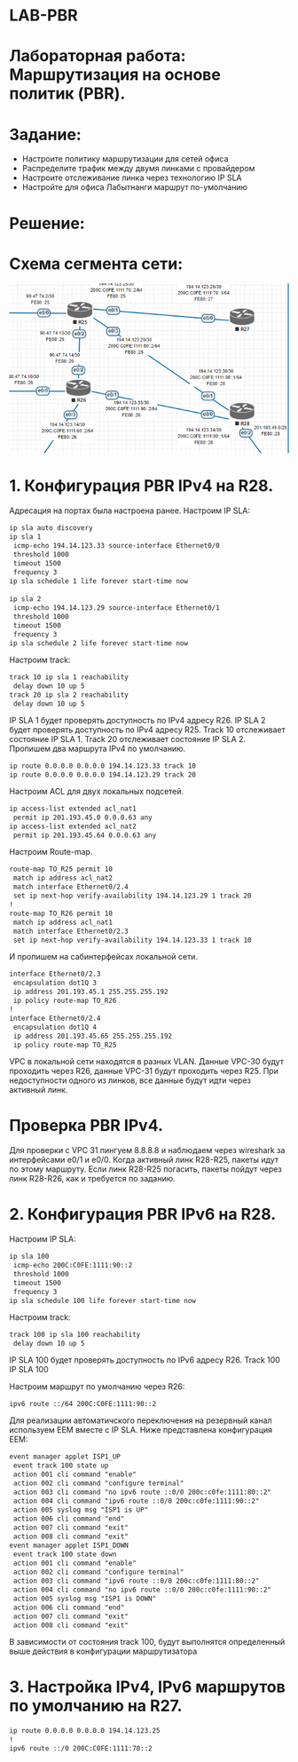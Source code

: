 # LAB-PBR

# Лабораторная работа: Маршрутизация на основе политик (PBR).
# Задание:
- Настроите политику маршрутизации для сетей офиса
- Распределите трафик между двумя линками с провайдером
- Настроите отслеживание линка через технологию IP SLA
- Настройте для офиса Лабытнанги маршрут по-умолчанию

# Решение:

# Схема сегмента сети:

![](https://github.com/dmitriyklimenkov/LAB-PBR/blob/main/%D0%A1%D1%85%D0%B5%D0%BC%D0%B0%20PBR.PNG)

# 1. Конфигурация PBR IPv4 на R28.
Адресация на портах была настроена ранее. Настроим IP SLA:
```
ip sla auto discovery
ip sla 1
 icmp-echo 194.14.123.33 source-interface Ethernet0/0
 threshold 1000
 timeout 1500
 frequency 3
ip sla schedule 1 life forever start-time now

ip sla 2
 icmp-echo 194.14.123.29 source-interface Ethernet0/1
 threshold 1000
 timeout 1500
 frequency 3
ip sla schedule 2 life forever start-time now
```

Настроим track:
```
track 10 ip sla 1 reachability
 delay down 10 up 5
track 20 ip sla 2 reachability
 delay down 10 up 5
 ```

IP SLA 1 будет проверять доступность по IPv4 адресу R26.
IP SLA 2 будет проверять доступность по IPv4 адресу R25.
Track 10 отслеживает состояние IP SLA 1.
Track 20 отслеживает состояние IP SLA 2.
Пропишем два маршрута IPv4 по умолчанию.
```
ip route 0.0.0.0 0.0.0.0 194.14.123.33 track 10
ip route 0.0.0.0 0.0.0.0 194.14.123.29 track 20
```
Настроим ACL для двух локальных подсетей.
```
ip access-list extended acl_nat1
 permit ip 201.193.45.0 0.0.0.63 any
ip access-list extended acl_nat2
 permit ip 201.193.45.64 0.0.0.63 any
```

Настроим Route-map.
```
route-map TO_R25 permit 10
 match ip address acl_nat2
 match interface Ethernet0/2.4
 set ip next-hop verify-availability 194.14.123.29 1 track 20
!
route-map TO_R26 permit 10
 match ip address acl_nat1
 match interface Ethernet0/2.3
 set ip next-hop verify-availability 194.14.123.33 1 track 10
```
И пропишем на сабинтерфейсах локальной сети.
```
interface Ethernet0/2.3
 encapsulation dot1Q 3
 ip address 201.193.45.1 255.255.255.192
 ip policy route-map TO_R26
!
interface Ethernet0/2.4
 encapsulation dot1Q 4
 ip address 201.193.45.65 255.255.255.192
 ip policy route-map TO_R25

```
VPC в локальной сети находятся в разных VLAN. Данные VPC-30 будут проходить через R26, данные VPC-31 будут проходить через R25. При недоступности одного из линков, все данные будут идти через активный линк.

# Проверка PBR IPv4.
Для проверки с VPC 31 пингуем 8.8.8.8 и наблюдаем через wireshark за интерфейсами e0/1 и e0/0. Когда активный линк R28-R25, пакеты идут по этому маршруту. Если линк R28-R25 погасить, пакеты пойдут через линк R28-R26, как и требуется по заданию.



# 2. Конфигурация PBR IPv6 на R28.
Настроим IP SLA:
```
ip sla 100
 icmp-echo 200C:C0FE:1111:90::2
 threshold 1000
 timeout 1500
 frequency 3
ip sla schedule 100 life forever start-time now
```

Настроим track:
```
track 100 ip sla 100 reachability
 delay down 10 up 5
```
IP SLA 100 будет проверять доступность по IPv6 адресу R26.
Track 100 IP SLA 100

Настроим маршрут по умолчанию через R26:
```
ipv6 route ::/64 200C:C0FE:1111:90::2
```

Для реализации автоматичского переключения на резервный канал используем EEM вместе с IP SLA. Ниже представлена конфигурация EEM:
```
event manager applet ISP1_UP
 event track 100 state up
 action 001 cli command "enable"
 action 002 cli command "configure terminal"
 action 003 cli command "no ipv6 route ::0/0 200c:c0fe:1111:80::2"
 action 004 cli command "ipv6 route ::0/0 200c:c0fe:1111:90::2"
 action 005 syslog msg "ISP1 is UP"
 action 006 cli command "end"
 action 007 cli command "exit"
 action 008 cli command "exit"
event manager applet ISP1_DOWN
 event track 100 state down
 action 001 cli command "enable"
 action 002 cli command "configure terminal"
 action 003 cli command "ipv6 route ::0/0 200c:c0fe:1111:80::2"
 action 004 cli command "no ipv6 route ::0/0 200c:c0fe:1111:90::2"
 action 005 syslog msg "ISP1 is DOWN"
 action 006 cli command "end"
 action 007 cli command "exit"
 action 008 cli command "exit"
```
В зависимости от состояния track 100, будут выполнятся определенный выше действия в конфигурации маршрутизатора


# 3. Настройка IPv4, IPv6 маршрутов по умолчанию на R27.
```
ip route 0.0.0.0 0.0.0.0 194.14.123.25
!
ipv6 route ::/0 200C:C0FE:1111:70::2
```
